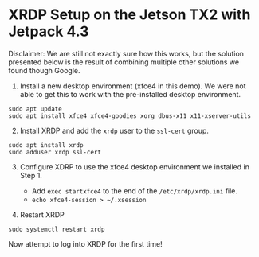 # XRDP Setup on the Jetson TX2 with Jetpack 4.3

Disclaimer: We are still not exactly sure how this works, but the solution presented below is the result of combining multiple other solutions we found though Google. 

1. Install a new desktop environment (xfce4 in this demo). We were not able to get this to work with the pre-installed desktop environment.
```
sudo apt update
sudo apt install xfce4 xfce4-goodies xorg dbus-x11 x11-xserver-utils
```

2. Install XRDP and add the `xrdp` user to the `ssl-cert` group.
```
sudo apt install xrdp
sudo adduser xrdp ssl-cert
```

3. Configure XDRP to use the xfce4 desktop environment we installed in Step 1.
   * Add `exec startxfce4` to the end of the `/etc/xrdp/xrdp.ini` file.
   * `echo xfce4-session > ~/.xsession`

4. Restart XRDP
```
sudo systemctl restart xrdp
```

Now attempt to log into XRDP for the first time!

